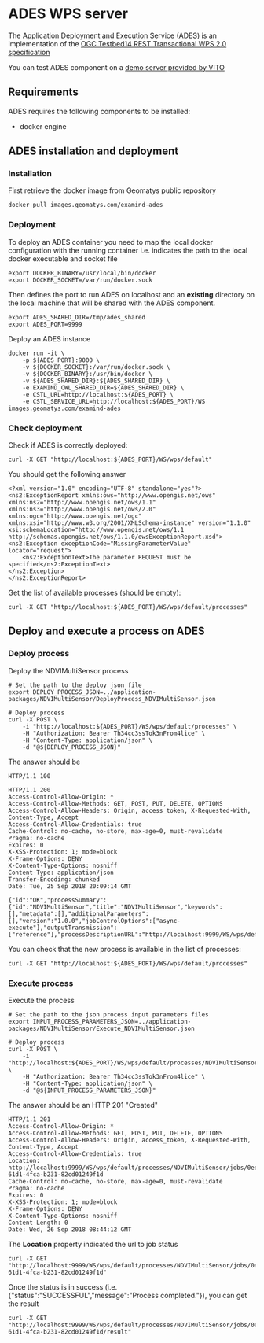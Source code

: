 # ADES WPS server

The Application Deployment and Execution Service (ADES) is an implementation of the [OGC Testbed14 REST Transactional WPS 2.0 specification](https://app.swaggerhub.com/apis/Spacebel.be/WPS/Testbed14)

You can test ADES component on a [demo server provided by VITO](http://ades.vgt.vito.be/WS/wps/default)

## Requirements
ADES requires the following components to be installed:
* docker engine

## ADES installation and deployment

### Installation

First retrieve the docker image from Geomatys public repository
    
    docker pull images.geomatys.com/examind-ades

### Deployment
To deploy an ADES container you need to map the local docker configuration with the running container i.e. indicates the path to the local docker executable and socket file

    export DOCKER_BINARY=/usr/local/bin/docker
    export DOCKER_SOCKET=/var/run/docker.sock

Then defines the port to run ADES on localhost and an **existing** directory on the local machine that will be shared with the ADES component.

    export ADES_SHARED_DIR=/tmp/ades_shared
    export ADES_PORT=9999

Deploy an ADES instance

    docker run -it \
        -p ${ADES_PORT}:9000 \
        -v ${DOCKER_SOCKET}:/var/run/docker.sock \
        -v ${DOCKER_BINARY}:/usr/bin/docker \
        -v ${ADES_SHARED_DIR}:${ADES_SHARED_DIR} \
        -e EXAMIND_CWL_SHARED_DIR=${ADES_SHARED_DIR} \
        -e CSTL_URL=http://localhost:${ADES_PORT} \
        -e CSTL_SERVICE_URL=http://localhost:${ADES_PORT}/WS images.geomatys.com/examind-ades

#### 

### Check deployment

Check if ADES is correctly deployed:

    curl -X GET "http://localhost:${ADES_PORT}/WS/wps/default"

You should get the following answer

    <?xml version="1.0" encoding="UTF-8" standalone="yes"?>
    <ns2:ExceptionReport xmlns:ows="http://www.opengis.net/ows" xmlns:ns2="http://www.opengis.net/ows/1.1" xmlns:ns3="http://www.opengis.net/ows/2.0" xmlns:ogc="http://www.opengis.net/ogc" xmlns:xsi="http://www.w3.org/2001/XMLSchema-instance" version="1.1.0" xsi:schemaLocation="http://www.opengis.net/ows/1.1 http://schemas.opengis.net/ows/1.1.0/owsExceptionReport.xsd">
    <ns2:Exception exceptionCode="MissingParameterValue" locator="request">
        <ns2:ExceptionText>The parameter REQUEST must be specified</ns2:ExceptionText>
    </ns2:Exception>
    </ns2:ExceptionReport>

Get the list of available processes (should be empty):

    curl -X GET "http://localhost:${ADES_PORT}/WS/wps/default/processes"


## Deploy and execute a process on ADES

### Deploy process
Deploy the NDVIMultiSensor process

    # Set the path to the deploy json file
    export DEPLOY_PROCESS_JSON=../application-packages/NDVIMultiSensor/DeployProcess_NDVIMultiSensor.json

    # Deploy process
    curl -X POST \
        -i "http://localhost:${ADES_PORT}/WS/wps/default/processes" \
        -H "Authorization: Bearer Th34cc3ssTok3nFrom4lice" \
        -H "Content-Type: application/json" \
        -d "@${DEPLOY_PROCESS_JSON}"

The answer should be

    HTTP/1.1 100

    HTTP/1.1 200
    Access-Control-Allow-Origin: *
    Access-Control-Allow-Methods: GET, POST, PUT, DELETE, OPTIONS
    Access-Control-Allow-Headers: Origin, access_token, X-Requested-With, Content-Type, Accept
    Access-Control-Allow-Credentials: true
    Cache-Control: no-cache, no-store, max-age=0, must-revalidate
    Pragma: no-cache
    Expires: 0
    X-XSS-Protection: 1; mode=block
    X-Frame-Options: DENY
    X-Content-Type-Options: nosniff
    Content-Type: application/json
    Transfer-Encoding: chunked
    Date: Tue, 25 Sep 2018 20:09:14 GMT

    {"id":"OK","processSummary":{"id":"NDVIMultiSensor","title":"NDVIMultiSensor","keywords":[],"metadata":[],"additionalParameters":[],"version":"1.0.0","jobControlOptions":["async-execute"],"outputTransmission":["reference"],"processDescriptionURL":"http://localhost:9999/WS/wps/default/processes/NDVIMultiSensor","abstract":""}}

You can check that the new process is available in the list of processes:

    curl -X GET "http://localhost:${ADES_PORT}/WS/wps/default/processes"

### Execute process

Execute the process

    # Set the path to the json process input parameters files
    export INPUT_PROCESS_PARAMETERS_JSON=../application-packages/NDVIMultiSensor/Execute_NDVIMultiSensor.json

    # Deploy process
    curl -X POST \
        -i "http://localhost:${ADES_PORT}/WS/wps/default/processes/NDVIMultiSensor/jobs" \
        -H "Authorization: Bearer Th34cc3ssTok3nFrom4lice" \
        -H "Content-Type: application/json" \
        -d "@${INPUT_PROCESS_PARAMETERS_JSON}"

The answer should be an HTTP 201 "Created"

    HTTP/1.1 201
    Access-Control-Allow-Origin: *
    Access-Control-Allow-Methods: GET, POST, PUT, DELETE, OPTIONS
    Access-Control-Allow-Headers: Origin, access_token, X-Requested-With, Content-Type, Accept
    Access-Control-Allow-Credentials: true
    Location: http://localhost:9999/WS/wps/default/processes/NDVIMultiSensor/jobs/0ee6840c-61d1-4fca-b231-82cd01249f1d
    Cache-Control: no-cache, no-store, max-age=0, must-revalidate
    Pragma: no-cache
    Expires: 0
    X-XSS-Protection: 1; mode=block
    X-Frame-Options: DENY
    X-Content-Type-Options: nosniff
    Content-Length: 0
    Date: Wed, 26 Sep 2018 08:44:12 GMT

The **Location** property indicated the url to job status

    curl -X GET "http://localhost:9999/WS/wps/default/processes/NDVIMultiSensor/jobs/0ee6840c-61d1-4fca-b231-82cd01249f1d"

Once the status is in success (i.e. {"status":"SUCCESSFUL","message":"Process completed."}), you can get the result

    curl -X GET "http://localhost:9999/WS/wps/default/processes/NDVIMultiSensor/jobs/0ee6840c-61d1-4fca-b231-82cd01249f1d/result"



